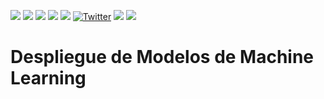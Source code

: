  <p align="left">
   <img src="https://img.shields.io/badge/status-en%20desarrollo-green"> 
   <img src="https://img.shields.io/github/issues/jesusdanielquiroga/Despliegue-de-Modelos-de-Machine-Learning">
   <img src="https://img.shields.io/github/forks/jesusdanielquiroga/Despliegue-de-Modelos-de-Machine-Learning">
   <img src="https://img.shields.io/github/forks/jesusdanielquiroga/Despliegue-de-Modelos-de-Machine-Learning">
   <img src="https://img.shields.io/github/license/jesusdanielquiroga/Despliegue-de-Modelos-de-Machine-Learning">
<a href="https://twitter.com/intent/tweet?text=Wow:&url=https%3A%2F%2Fgithub.com%2Fjesusdanielquiroga%2FIntroduccion-Base-de-Datos"><img alt="Twitter" src="https://img.shields.io/twitter/url?style=social&url=https%3A%2F%2Ftwitter.com%2Fjdquiroga2410"></a>
   <img src="https://img.shields.io/github/stars/camilafernanda?style=social">
   <img src="https://img.shields.io/badge/topic-machinelearning-red">
  </p>

# Despliegue de Modelos de Machine Learning

